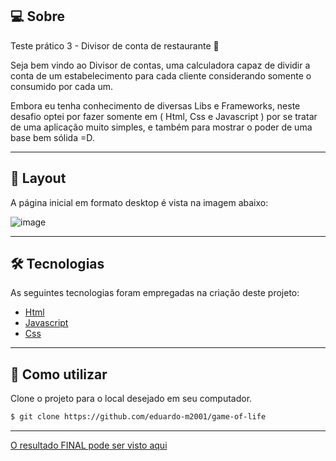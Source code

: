 ## 💻 Sobre
Teste prático 3 - Divisor de conta de restaurante 🚀

Seja bem vindo ao Divisor de contas, uma calculadora capaz de dividir a conta de um estabelecimento para cada cliente considerando somente o consumido por cada um.

Embora eu tenha conhecimento de diversas Libs e Frameworks, neste desafio optei por fazer somente em ( Html, Css e Javascript ) por se tratar de uma aplicação muito simples, e também para mostrar o poder de uma base bem sólida =D.

___

## 🎨 Layout
A página inicial em formato desktop é vista na imagem abaixo:

![image](https://github.com/eduardo-m2001/account-divider/assets/88609782/037d6b4d-fc7b-4b35-b870-a57e0bf0bc14)


___

## 🛠 Tecnologias

As seguintes tecnologias foram empregadas na criação deste projeto:

- [Html](https://developer.mozilla.org/pt-BR/docs/Web/HTML)
- [Javascript](https://developer.mozilla.org/pt-BR/docs/Web/JavaScript)
- [Css](https://developer.mozilla.org/pt-BR/docs/Web/CSS)

___

## 🚀 Como utilizar

Clone o projeto para o local desejado em seu computador.

```bash
$ git clone https://github.com/eduardo-m2001/game-of-life
```
___

[O resultado FINAL pode ser visto aqui](https://game-of-life2023.netlify.app/)
